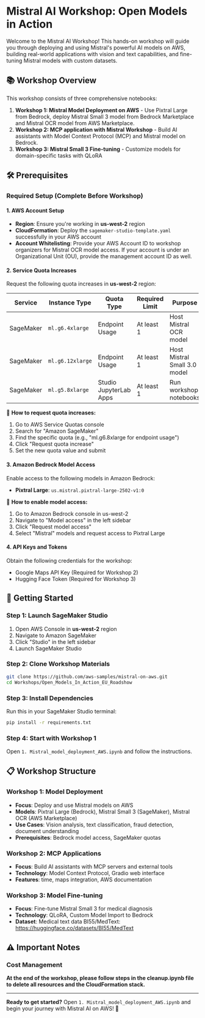 # Mistral AI Workshop: Open Models in Action 

Welcome to the Mistral AI Workshop! This hands-on workshop will guide you through deploying and using Mistral's powerful AI models on AWS, building real-world applications with vision and text capabilities, and fine-tuning Mistral models with custom datasets.

## 📚 Workshop Overview

This workshop consists of three comprehensive notebooks:

1. **Workshop 1: Mistral Model Deployment on AWS** - Use Pixtral Large from Bedrock, deploy Mistral Small 3 model from Bedrock Marketplace and Mistral OCR model from AWS Marketplace. 
2. **Workshop 2: MCP application with Mistral Workshop** - Build AI assistants with Model Context Protocol (MCP) and Mistral model on Bedrock.  
3. **Workshop 3: Mistral Small 3 Fine-tuning** - Customize models for domain-specific tasks with QLoRA 

## 🛠️ Prerequisites

### Required Setup (Complete Before Workshop)

#### 1. AWS Account Setup
- **Region**: Ensure you're working in **us-west-2** region
- **CloudFormation**: Deploy the `sagemaker-studio-template.yaml` successfully in your AWS account
- **Account Whitelisting**: Provide your AWS Account ID to workshop organizers for Mistral OCR model access. If your account is under an Organizational Unit (OU), provide the management account ID as well.

#### 2. Service Quota Increases
Request the following quota increases in **us-west-2** region:

| Service | Instance Type | Quota Type | Required Limit | Purpose |
|---------|---------------|------------|----------------|---------|
| SageMaker | `ml.g6.4xlarge` | Endpoint Usage | At least 1 | Host Mistral OCR model |
| SageMaker | `ml.g6.12xlarge` | Endpoint Usage | At least 1 | Host Mistral Small 3.0 model |
| SageMaker | `ml.g5.8xlarge` | Studio JupyterLab Apps | At least 1 | Run workshop notebooks |

📝 **How to request quota increases:**
1. Go to AWS Service Quotas console
2. Search for "Amazon SageMaker"
3. Find the specific quota (e.g., "ml.g6.8xlarge for endpoint usage")
4. Click "Request quota increase"
5. Set the new quota value and submit

#### 3. Amazon Bedrock Model Access
Enable access to the following models in Amazon Bedrock:
- **Pixtral Large**: `us.mistral.pixtral-large-2502-v1:0`

📝 **How to enable model access:**
1. Go to Amazon Bedrock console in us-west-2
2. Navigate to "Model access" in the left sidebar
3. Click "Request model access" 
4. Select "Mistral" models and request access to Pixtral Large

#### 4. API Keys and Tokens
Obtain the following credentials for the workshop:
- Google Maps API Key (Required for Workshop 2)
- Hugging Face Token (Required for Workshop 3)



## 🚀 Getting Started

### Step 1: Launch SageMaker Studio
1. Open AWS Console in **us-west-2** region
2. Navigate to Amazon SageMaker
3. Click "Studio" in the left sidebar
4. Launch SageMaker Studio

### Step 2: Clone Workshop Materials
```bash
git clone https://github.com/aws-samples/mistral-on-aws.git
cd Workshops/Open_Models_In_Action_EU_Roadshow
```

### Step 3: Install Dependencies
Run this in your SageMaker Studio terminal:
```bash
pip install -r requirements.txt
```

### Step 4: Start with Workshop 1
Open `1. Mistral_model_deployment_AWS.ipynb` and follow the instructions.

## 📋 Workshop Structure

### Workshop 1: Model Deployment 
- **Focus**: Deploy and use Mistral models on AWS
- **Models**: Pixtral Large (Bedrock), Mistral Small 3 (SageMaker), Mistral OCR (AWS Marketplace)
- **Use Cases**: Vision analysis, text classification, fraud detection, document understanding
- **Prerequisites**: Bedrock model access, SageMaker quotas

### Workshop 2: MCP Applications 
- **Focus**: Build AI assistants with MCP servers and external tools
- **Technology**: Model Context Protocol, Gradio web interface
- **Features**: time, maps integration, AWS documentation


### Workshop 3: Model Fine-tuning
- **Focus**: Fine-tune Mistral Small 3 for medical diagnosis
- **Technology**: QLoRA, Custom Model Import to Bedrock
- **Dataset**: Medical text data BI55/MedText: https://huggingface.co/datasets/BI55/MedText


## ⚠️ Important Notes

### Cost Management

**At the end of the workshop, please follow steps in the cleanup.ipynb file to delete all resources and the CloudFormation stack.** 

---

**Ready to get started?** Open `1. Mistral_model_deployment_AWS.ipynb` and begin your journey with Mistral AI on AWS! 🚀
